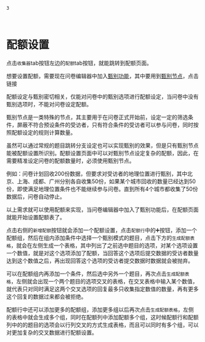 ```index
3
```
```tag

```
```summary

```
# 配额设置

点击`收集器`tab按钮左边的`配额`tab按钮，就能跳转到配额页面。

想要设置配额，需要现在问卷编辑器中加入[甄别功能](../design/advance-topic/screening-quota.md)，其中要用到[甄别节点](../design/nodes/screening.md)，点击链接

配额设定与甄别密切相关，仅能对问卷中的甄别选项进行配额设定，当问卷中没有甄别选项时，不能对问卷设定配额。

甄别节点是一类特殊的节点，其主要用于在问卷正式开始前，设定一定的筛选条件，屏蔽不符合预设条件的受访者，只有符合条件的受访者可以参与问卷，同时按照配额设定的规则计算数量。

虽然可以通过常规的题目跳转分支设定也可以实现甄别的效果，但是只有甄别节点能被配额设置所识别。配额设置页面中可以对甄别节点设定复杂的配额，因此，在需要精准设定问卷的配额数量时，必须使用甄别节点。

例如：问卷计划回收200份数据，但要求对受访者的地理位置进行甄别，其中北京、上海、成都、广州分别各自收集50份，如果某个城市回收的数量已经达到50份，即使满足地理位置条件也不能继续参与问卷。直到所有4个城市都收集了50份数据后，问卷自动停止。

以上需求就可以使用配额来实现，当问卷编辑器中加入了甄别功能后，在配额页面就能开始设置配额表了。

点击右侧的`新增配额`按钮就会添加一个配额设置，点击`配额行`中的➕按钮，添加一个配额组，然后在组内添加条件中选择一个甄别模式的题目，点击下方的`生成配额表格`，就会在左侧生成一个表格，其中列出了之前选中题目的选项，对某个选项设置一个数值，就是对这个选项添加了配额，当回答这个选项后提交数据的受访者数量达到这个数值之后，再出现回答这个选项的受访者提交数据时数据就会被抛弃。

可以在配额组内再添加一个条件，然后选中另外一个题目，再次点击`生成配额表格`，左侧就会出现一个两个题目的选项交叉的表格，在交叉表格中输入某个数值，就代表只对同时满足这两个交叉选项的回复最多只收集指定数值的数量，再有更多这个回复的数据过来都会被拒绝。

配额行中还可以添加更多的配额组，添加更多组以后再次点击`生成配额表格`，左侧的表格中就会生成多个组，同时在配额列中添加配额多个组，这时候配额行和配额列中的的题目的选项会以行列交叉的方式生成表格，而且可以同时有多个组，可以对更加复杂的交叉数据进行配额设置。



